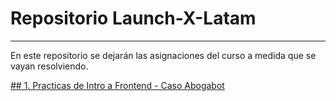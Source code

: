 # Repositorio Launch-X-Latam

------------

En este repositorio se dejarán las asignaciones del curso a medida que se vayan resolviendo.

[## 1. Practicas de Intro a Frontend - Caso Abogabot](https://github.com/gfrodriguez/Launch-X-Latam/blob/main/01%20-%20INTRO/Abogabot.md "## 1. Practicas de Intro a Frontend - Caso Abogabot")
